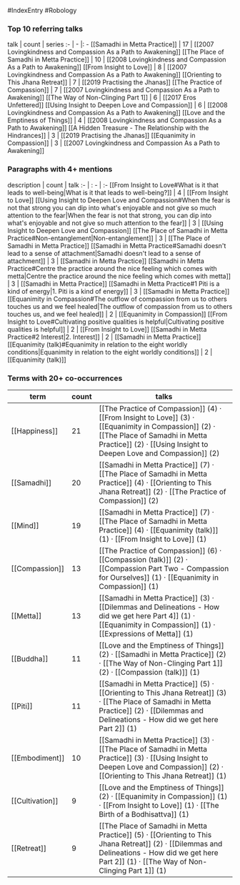#IndexEntry #Robology

### Top 10 referring talks
talk | count | series
:- | - |: -
[[Samadhi in Metta Practice]] | 17 | [[2007 Lovingkindness and Compassion As a Path to Awakening]]
[[The Place of Samadhi in Metta Practice]] | 10 | [[2008 Lovingkindness and Compassion As a Path to Awakening]]
[[From Insight to Love]] | 8 | [[2007 Lovingkindness and Compassion As a Path to Awakening]]
[[Orienting to This Jhana Retreat]] | 7 | [[2019 Practising the Jhanas]]
[[The Practice of Compassion]] | 7 | [[2007 Lovingkindness and Compassion As a Path to Awakening]]
[[The Way of Non-Clinging Part 1]] | 6 | [[2017 Eros Unfettered]]
[[Using Insight to Deepen Love and Compassion]] | 6 | [[2008 Lovingkindness and Compassion As a Path to Awakening]]
[[Love and the Emptiness of Things]] | 4 | [[2008 Lovingkindness and Compassion As a Path to Awakening]]
[[A Hidden Treasure - The Relationship with the Hindrances]] | 3 | [[2019 Practising the Jhanas]]
[[Equanimity in Compassion]] | 3 | [[2007 Lovingkindness and Compassion As a Path to Awakening]]

### Paragraphs with 4+ mentions
description | count | talk
:- | : - | :-
[[From Insight to Love#What is it that leads to well-being\|What is it that leads to well-being?]] | 4 | [[From Insight to Love]]
[[Using Insight to Deepen Love and Compassion#When the fear is not that strong you can dip into what's enjoyable and not give so much attention to the fear\|When the fear is not that strong, you can dip into what's enjoyable and not give so much attention to the fear]] | 3 | [[Using Insight to Deepen Love and Compassion]]
[[The Place of Samadhi in Metta Practice#Non-entanglement\|Non-entanglement]] | 3 | [[The Place of Samadhi in Metta Practice]]
[[Samadhi in Metta Practice#Samadhi doesn't lead to a sense of attachment\|Samadhi doesn't lead to a sense of attachment]] | 3 | [[Samadhi in Metta Practice]]
[[Samadhi in Metta Practice#Centre the practice around the nice feeling which comes with metta\|Centre the practice around the nice feeling which comes with metta]] | 3 | [[Samadhi in Metta Practice]]
[[Samadhi in Metta Practice#1 Piti is a kind of energy\|1. Piti is a kind of energy]] | 3 | [[Samadhi in Metta Practice]]
[[Equanimity in Compassion#The outflow of compassion from us to others touches us and we feel healed\|The outflow of compassion from us to others touches us, and we feel healed]] | 2 | [[Equanimity in Compassion]]
[[From Insight to Love#Cultivating positive qualities is helpful\|Cultivating positive qualities is helpful]] | 2 | [[From Insight to Love]]
[[Samadhi in Metta Practice#2 Interest\|2. Interest]] | 2 | [[Samadhi in Metta Practice]]
[[Equanimity (talk)#Equanimity in relation to the eight worldly conditions\|Equanimity in relation to the eight worldly conditions]] | 2 | [[Equanimity (talk)]]

### Terms with 20+ co-occurrences
term | count | talks
-|-|-
[[Happiness]] | 21 | <span class="counts">[[The Practice of Compassion]] (4) · [[From Insight to Love]] (3) · [[Equanimity in Compassion]] (2) · [[The Place of Samadhi in Metta Practice]] (2) · [[Using Insight to Deepen Love and Compassion]] (2)</span> 
[[Samadhi]] | 20 | <span class="counts">[[Samadhi in Metta Practice]] (7) · [[The Place of Samadhi in Metta Practice]] (4) · [[Orienting to This Jhana Retreat]] (2) · [[The Practice of Compassion]] (2)</span> 
[[Mind]] | 19 | <span class="counts">[[Samadhi in Metta Practice]] (7) · [[The Place of Samadhi in Metta Practice]] (4) · [[Equanimity (talk)]] (1) · [[From Insight to Love]] (1)</span> 
[[Compassion]] | 13 | <span class="counts">[[The Practice of Compassion]] (6) · [[Compassion (talk)]] (2) · [[Compassion Part Two - Compassion for Ourselves]] (1) · [[Equanimity in Compassion]] (1)</span> 
[[Metta]] | 13 | <span class="counts">[[Samadhi in Metta Practice]] (3) · [[Dilemmas and Delineations - How did we get here Part 4]] (1) · [[Equanimity in Compassion]] (1) · [[Expressions of Metta]] (1)</span> 
[[Buddha]] | 11 | <span class="counts">[[Love and the Emptiness of Things]] (2) · [[Samadhi in Metta Practice]] (2) · [[The Way of Non-Clinging Part 1]] (2) · [[Compassion (talk)]] (1)</span> 
[[Piti]] | 11 | <span class="counts">[[Samadhi in Metta Practice]] (5) · [[Orienting to This Jhana Retreat]] (3) · [[The Place of Samadhi in Metta Practice]] (2) · [[Dilemmas and Delineations - How did we get here Part 2]] (1)</span> 
[[Embodiment]] | 10 | <span class="counts">[[Samadhi in Metta Practice]] (3) · [[The Place of Samadhi in Metta Practice]] (3) · [[Using Insight to Deepen Love and Compassion]] (2) · [[Orienting to This Jhana Retreat]] (1)</span> 
[[Cultivation]] | 9 | <span class="counts">[[Love and the Emptiness of Things]] (2) · [[Equanimity in Compassion]] (1) · [[From Insight to Love]] (1) · [[The Birth of a Bodhisattva]] (1)</span> 
[[Retreat]] | 9 | <span class="counts">[[The Place of Samadhi in Metta Practice]] (5) · [[Orienting to This Jhana Retreat]] (2) · [[Dilemmas and Delineations - How did we get here Part 2]] (1) · [[The Way of Non-Clinging Part 1]] (1)</span> 

